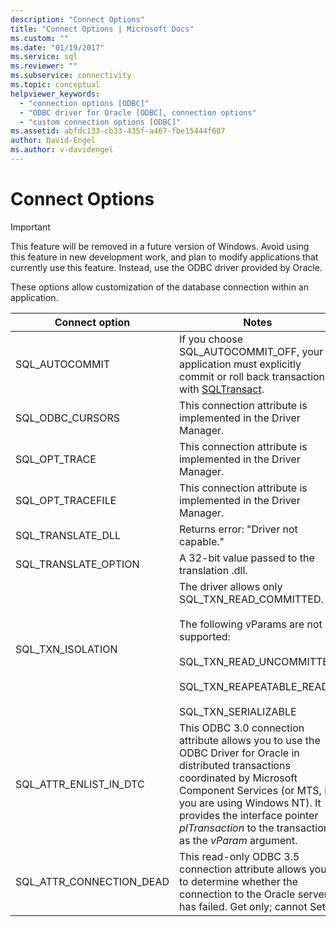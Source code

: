 ```yaml
---
description: "Connect Options"
title: "Connect Options | Microsoft Docs"
ms.custom: ""
ms.date: "01/19/2017"
ms.service: sql
ms.reviewer: ""
ms.subservice: connectivity
ms.topic: conceptual
helpviewer_keywords: 
  - "connection options [ODBC]"
  - "ODBC driver for Oracle [ODBC], connection options"
  - "custom connection options [ODBC]"
ms.assetid: abfdc133-cb33-435f-a467-fbe15444f687
author: David-Engel
ms.author: v-davidengel
---
```

# Connect Options
> [!IMPORTANT]  
>  This feature will be removed in a future version of Windows. Avoid using this feature in new development work, and plan to modify applications that currently use this feature. Instead, use the ODBC driver provided by Oracle.  
  
 These options allow customization of the database connection within an application.  
  
|Connect option|Notes|  
|--------------------|-----------|  
|SQL_AUTOCOMMIT|If you choose SQL_AUTOCOMMIT_OFF, your application must explicitly commit or roll back transactions with [SQLTransact](../../odbc/microsoft/core-level-api-functions-odbc-driver-for-oracle.md).|  
|SQL_ODBC_CURSORS|This connection attribute is implemented in the Driver Manager.|  
|SQL_OPT_TRACE|This connection attribute is implemented in the Driver Manager.|  
|SQL_OPT_TRACEFILE|This connection attribute is implemented in the Driver Manager.|  
|SQL_TRANSLATE_DLL|Returns error: "Driver not capable."|  
|SQL_TRANSLATE_OPTION|A 32-bit value passed to the translation .dll.|  
|SQL_TXN_ISOLATION|The driver allows only SQL_TXN_READ_COMMITTED.<br /><br /> The following vParams are not supported:<br /><br /> SQL_TXN_READ_UNCOMMITTED<br /><br /> SQL_TXN_REAPEATABLE_READ<br /><br /> SQL_TXN_SERIALIZABLE|  
|SQL_ATTR_ENLIST_IN_DTC|This ODBC 3.0 connection attribute allows you to use the ODBC Driver for Oracle in distributed transactions coordinated by Microsoft Component Services (or MTS, if you are using Windows NT). It provides the interface pointer *pITransaction* to the transaction as the *vParam* argument.|  
|SQL_ATTR_CONNECTION_DEAD|This read-only ODBC 3.5 connection attribute allows you to determine whether the connection to the Oracle server has failed. Get only; cannot Set.|
